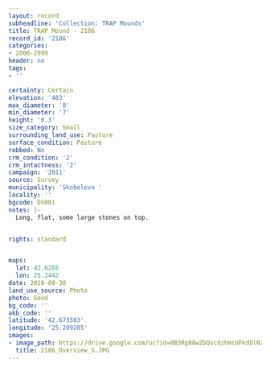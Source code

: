 ```yaml
---
layout: record
subheadline: 'Collection: TRAP Mounds'
title: TRAP Mound - 2186
record_id: '2186'
categories:
- 2000-2999
header: no
tags:
- ''

certainty: Certain
elevation: '483'
max_diameter: '8'
min_diameter: '7'
height: '0.3'
size_category: Small
surrounding_land_use: Pasture
surface_condition: Pasture
robbed: No
crm_condition: '2'
crm_intactness: '2'
campaign: '2011'
source: Survey
municipality: 'Skobelevo '
locality: ''
bgcode: DS001
notes: |-
  Long, flat, some large stones on top.


rights: standard


maps:
  lat: 42.6285
  lon: 25.2442
date: 2018-08-30
land_use_source: Photo
photo: Good
bg_code: ''
akb_code: ''
latitude: '42.673583'
longitude: '25.209285'
images:
- image_path: https://drive.google.com/uc?id=0B3Rg88wZDQscdzhHcUFkdDlNZ2c
  title: 2186_Overview_S.JPG
---
```

